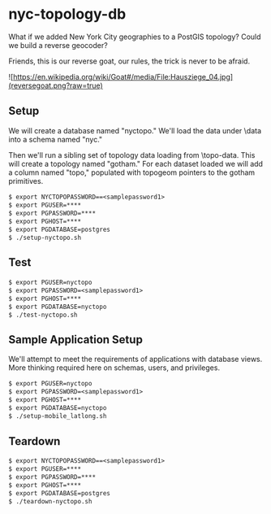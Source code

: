 # nyc-topology-db

What if we added New York City geographies to a PostGIS topology?  Could we build a reverse geocoder?

Friends, this is our reverse goat, our rules, the trick is never to be afraid.

![https://en.wikipedia.org/wiki/Goat#/media/File:Hausziege_04.jpg](reversegoat.png?raw=true)

## Setup 

We will create a database named "nyctopo."  We'll load the data under \data into a schema named "nyc." 

Then we'll run a sibling set of topology data loading from \topo-data. This will create a topology named "gotham."  For each dataset loaded we will add a column named "topo," populated with topogeom pointers to the gotham primitives.    

```shell
$ export NYCTOPOPASSWORD==<samplepassword1>
$ export PGUSER=****
$ export PGPASSWORD=****
$ export PGHOST=****
$ export PGDATABASE=postgres
$ ./setup-nyctopo.sh
```

## Test 

```shell
$ export PGUSER=nyctopo
$ export PGPASSWORD=<samplepassword1>
$ export PGHOST=****
$ export PGDATABASE=nyctopo
$ ./test-nyctopo.sh
```

## Sample Application Setup

We'll attempt to meet the requirements of applications with database views.  More thinking required here on schemas, users, and privileges. 

```shell
$ export PGUSER=nyctopo
$ export PGPASSWORD=<samplepassword1>
$ export PGHOST=****
$ export PGDATABASE=nyctopo
$ ./setup-mobile_latlong.sh
```


## Teardown 

```shell
$ export NYCTOPOPASSWORD==<samplepassword1>
$ export PGUSER=****
$ export PGPASSWORD=****
$ export PGHOST=****
$ export PGDATABASE=postgres
$ ./teardown-nyctopo.sh
```



